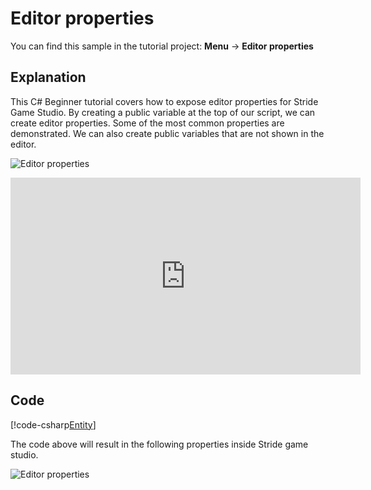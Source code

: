 # Editor properties
You can find this sample in the tutorial project: **Menu** &rarr; **Editor properties** 

## Explanation
This C# Beginner tutorial covers how to expose editor properties for Stride Game Studio. By creating a public variable at the top of our script, we can create editor properties. Some of the most common properties are demonstrated. We can also create public variables that are not shown in the editor.

![Editor properties](media/editor-properties2.png)

<iframe width="560" height="315" src="https://www.youtube.com/embed/GPiWbfsG5F0" frameborder="0" allow="accelerometer; autoplay; encrypted-media; gyroscope; picture-in-picture" allowfullscreen></iframe>


## Code
[!code-csharp[Entity](..\..\..\..\stride\samples\Tutorials\CSharpBeginner\CSharpBeginner\CSharpBeginner.Game\Code\PropertiesDEmo.cs)]

The code above will result in the following properties inside Stride game studio.

![Editor properties](media/editor-properties.png)
